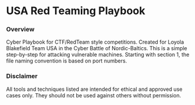 # USA Red Teaming Playbook
### Overview
Cyber Playbook for CTF/RedTeam style competitions. Created for Loyola Blakefield Team USA in the Cyber Battle of Nordic-Baltics. This is a simple step-by-step for attacking vulnerable machines. 
Starting with section 1, the file naming convention is based on port numbers.


### Disclaimer
All tools and techniques listed are intended for ethical and approved use cases only. They should not be used against others without permission.
